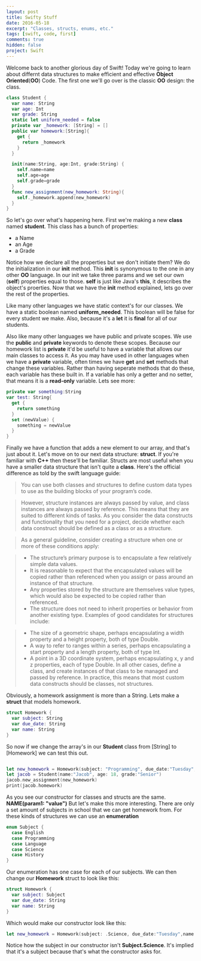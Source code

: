 ```yaml
---
layout: post
title: Swifty Stuff
date: 2016-05-18
excerpt: "Classes, structs, enums, etc."
tags: [swift, code, first]
comments: true
hidden: false
project: Swift
---
```


Welcome back to another glorious day of Swift! Today we're going to learn about differnt data structures to make efficient and effective **Object Oriented**(__OO__) Code. The first one we'll go over is the classic **OO** design: the class.

~~~ swift
class Student {
  var name: String
  var age: Int
  var grade: String
  static let uniform_needed = false
  private var _homework: [String] = []
  public var homework:[String]{
    get {
      return _homework
    }
  }

  init(name:String, age:Int, grade:String) {
    self.name=name
    self.age=age
    self.grade=grade
  }
  func new_assignment(new_homework: String){
    self._homework.append(new_homework)
  }
}
~~~

So let's go over what's happening here. First we're making a new **class** named **student**. This class has a bunch of properties:

* a Name
* an Age
* a Grade

Notice how we declare all the properties but we don't initiate them? We do the initialization in our **init** method. This **init** is synonymous to the one in any other **OO** language. In our init we take three params and we set our own (**self**) properties equal to those. **self** is just like Java's **this**, it describes the object's proerties. Now that we have the **init** method explained, lets go over the rest of the properties. 

Like many other languages we have static context's for our classes. We have a static boolean named **uniform_needed**. This boolean will be false for every student we make. Also, because it's a **let** it is __final__ for all of our students. 

Also like many other languages we have public and private scopes. We use the **public** and **private** keywords to denote these scopes. Because our homework list is **private** it'd be useful to have a variable that allows our main classes to access it. As you may have used in other languages when we have a **private** variable, often times we have **get** and **set** methods that change these variables. Rather than having seperate methods that do these, each variable has these built in. If a variable has only a getter and no setter, that means it is a **read-only** variable. Lets see more:

~~~ swift
private var something:String
var test: String{
  get {
    return something
  }
  set (newValue) {
    something = newValue
  }
}
~~~

Finally we have a function that adds a new element to our array, and that's just about it. Let's move on to our next data structure: **struct**. If you're familiar with **C++** then these'll be familiar. Structs are most useful when you have a smaller data structure that isn't quite a **class**. Here's the official difference as told by the swift language guide:

> You can use both classes and structures to define custom data types to use as the building blocks of your program’s code.

> However, structure instances are always passed by value, and class instances are always passed by reference. This means that they are suited to different kinds of tasks. As you consider the data constructs and functionality that you need for a project, decide whether each data construct should be defined as a class or as a structure.

> As a general guideline, consider creating a structure when one or more of these conditions apply:

> * The structure’s primary purpose is to encapsulate a few relatively simple data values.
> * It is reasonable to expect that the encapsulated values will be copied rather than referenced when you assign or pass around an instance of that structure.
> * Any properties stored by the structure are themselves value types, which would also be expected to be copied rather than referenced.
> * The structure does not need to inherit properties or behavior from another existing type.
> Examples of good candidates for structures include:

> * The size of a geometric shape, perhaps encapsulating a width property and a height property, both of type Double.
> * A way to refer to ranges within a series, perhaps encapsulating a start property and a length property, both of type Int.
> * A point in a 3D coordinate system, perhaps encapsulating x, y and z properties, each of type Double.
> In all other cases, define a class, and create instances of that class to be managed and passed by reference. In practice, this means that most custom data constructs should be classes, not structures.

Obviously, a homework assignment is more than a String. Lets make a **struct** that models homework. 

~~~ swift
struct Homework {
  var subject: String
  var due_date: String
  var name: String
}
~~~

So now if we change the array's in our **Student** class from [String] to [Homework] we can test this out.

~~~ swift

let new_homework = Homework(subject: "Programming", due_date:"Tuesday",name:"Finish Swift Tutorial")
let jacob = Student(name:"Jacob", age: 18, grade:"Senior")
jacob.new_assignment(new_homework)
print(jacob.homework)
~~~

As you see our constructor for classes and structs are the same. **NAME(param1: "value")** But let's make this more interesting. There are only a set amount of subjects in school that we can get homework from. For these kinds of structures we can use an **enumeration**

~~~ swift
enum Subject {
  case English
  case Programming
  case Language
  case Science
  case History
}
~~~

Our enumeration has one case for each of our subjects. We can then change our **Homework** struct to look like this: 

~~~ swift
struct Homework {
  var subject: Subject
  var due_date: String
  var name: String
}
~~~

Which would make our constructor look like this: 

~~~ swift
let new_homework = Homework(subject: .Science, due_date:"Tuesday",name:"Finish Swift Tutorial")
~~~

Notice how the subject in our constructor isn't **Subject.Science**. It's implied that it's a subject because that's what the constructor asks for.


